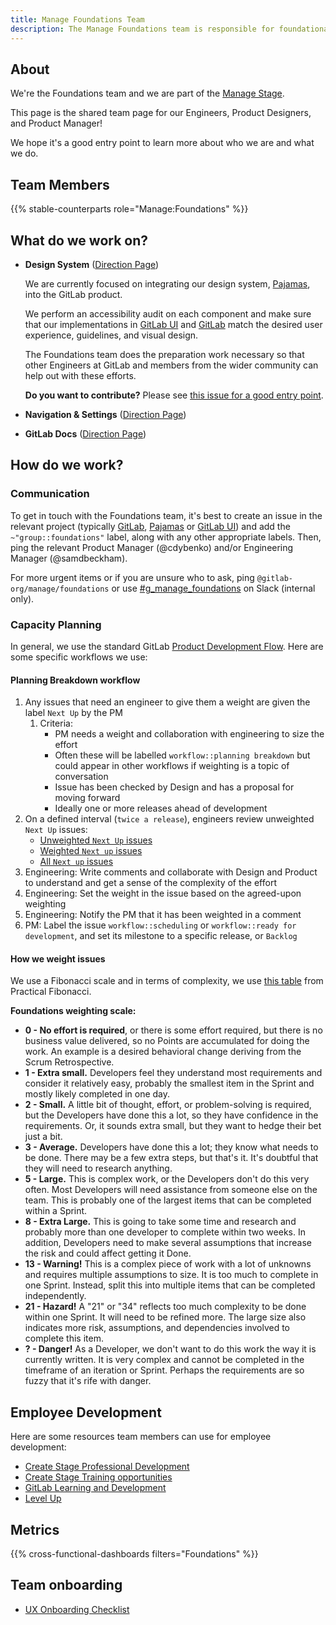 ```yaml
---
title: Manage Foundations Team
description: The Manage Foundations team is responsible for foundational Frontend work and our Design System Pajamas.
---
```


<!-- Common Links -->
[engineering workflow]: /handbook/engineering/workflow/
[GitLab]: https://gitlab.com/gitlab-org/gitlab
[GitLab UI]: https://gitlab.com/gitlab-org/gitlab-ui
[Pajamas]: https://gitlab.com/gitlab-org/gitlab-services/design.gitlab.com
[#g_manage_foundations]: https://gitlab.slack.com/archives/C010NAWPRV4

## About

We're the Foundations team and we are part of the [Manage Stage](/handbook/product/categories/#manage-stage).

This page is the shared team page for our Engineers, Product Designers, and Product Manager!

We hope it's a good entry point to learn more about who we are and what we do.

## Team Members

{{% stable-counterparts role="Manage:Foundations" %}}

## What do we work on?

 -  **Design System** ([Direction Page](https://about.gitlab.com/direction/manage/foundations/design_system/))

    We are currently focused on integrating our design system, [Pajamas], into the GitLab product.

    We perform an accessibility audit on each component and make sure that our implementations in
    [GitLab UI] and [GitLab] match the desired user experience, guidelines, and visual design.

    The Foundations team does the preparation work necessary so that other Engineers at GitLab
    and members from the wider community can help out with these efforts.

    **Do you want to contribute?** Please see [this issue for a good entry point](https://picker.pajamasmigrationday.com/).

 - **Navigation & Settings** ([Direction Page](https://about.gitlab.com/direction/manage/foundations/navigation_settings/))
 - **GitLab Docs** ([Direction Page](https://about.gitlab.com/direction/manage/foundations/gitlab_docs/))

## How do we work?

### Communication

To get in touch with the Foundations team,
it's best to create an issue in the relevant project (typically [GitLab], [Pajamas] or [GitLab UI]) and
add the `~"group::foundations"` label, along with any other appropriate labels.
Then, ping the relevant Product Manager (@cdybenko) and/or Engineering Manager (@samdbeckham).

For more urgent items or if you are unsure who to ask, ping `@gitlab-org/manage/foundations` or use [#g_manage_foundations] on Slack (internal only).

### Capacity Planning

In general, we use the standard GitLab [Product Development Flow](/handbook/product-development-flow/). Here are some specific workflows we use:

#### Planning Breakdown workflow

1. Any issues that need an engineer to give them a weight are given the label `Next Up` by the PM
   1. Criteria:
      * PM needs a weight and collaboration with engineering to size the effort
      * Often these will be labelled `workflow::planning breakdown` but could appear in other workflows if weighting is a topic of conversation
      * Issue has been checked by Design and has a proposal for moving forward
      * Ideally one or more releases ahead of development
1. On a defined interval (`twice a release`), engineers review unweighted  `Next Up` issues:
   * [Unweighted `Next Up` issues](https://gitlab.com/groups/gitlab-org/-/issues?sort=priority&state=opened&label_name[]=Next+Up&label_name[]=group::foundations&weight=None)
   * [Weighted `Next up` issues](https://gitlab.com/groups/gitlab-org/-/issues?sort=priority&state=opened&label_name[]=Next+Up&label_name[]=group::foundations&weight=Any)
   * [All `Next up` issues](https://gitlab.com/groups/gitlab-org/-/issues?sort=priority&state=opened&label_name[]=group::foundations&label_name[]=Next+Up)
1. Engineering: Write comments and collaborate with Design and Product to understand and get a sense of the complexity of the effort
1. Engineering: Set the weight in the issue based on the agreed-upon weighting
1. Engineering: Notify the PM that it has been weighted in a comment
1. PM: Label the issue `workflow::scheduling` or `workflow::ready for development`, and set its milestone to a specific release, or `Backlog`

#### How we weight issues

We use a Fibonacci scale and in terms of complexity, we use [this table](https://www.scrum.org/resources/blog/practical-fibonacci-beginners-guide-relative-sizing) from Practical Fibonacci.

**Foundations weighting scale:**

- **0 - No effort is required**, or there is some effort required, but there is no business value delivered, so no Points are accumulated for doing the work. An example is a desired behavioral change deriving from the Scrum Retrospective.
- **1 - Extra small.**  Developers feel they understand most requirements and consider it relatively easy, probably the smallest item in the Sprint and mostly likely completed in one day.
- **2 - Small.** A little bit of thought, effort, or problem-solving is required, but the Developers have done this a lot, so they have confidence in the requirements. Or, it sounds extra small, but they want to hedge their bet just a bit.
- **3 - Average.**  Developers have done this a lot; they know what needs to be done. There may be a few extra steps, but that's it. It's doubtful that they will need to research anything.
- **5 - Large.**  This is complex work, or the Developers don't do this very often. Most Developers will need assistance from someone else on the team. This is probably one of the largest items that can be completed within a Sprint.
- **8 - Extra Large.**  This is going to take some time and research and probably more than one developer to complete within two weeks. In addition, Developers need to make several assumptions that increase the risk and could affect getting it Done.
- **13 - Warning!** This is a complex piece of work with a lot of unknowns and requires multiple assumptions to size. It is too much to complete in one Sprint. Instead, split this into multiple items that can be completed independently.
- **21 - Hazard!**  A "21" or "34" reflects too much complexity to be done within one Sprint. It will need to be refined more. The large size also indicates more risk, assumptions, and dependencies involved to complete this item.
- **? - Danger!**  As a Developer, we don't want to do this work the way it is currently written. It is very complex and cannot be completed in the timeframe of an iteration or Sprint. Perhaps the requirements are so fuzzy that it's rife with danger.


## Employee Development

Here are some resources team members can use for employee development:

- [Create Stage Professional Development](/handbook/engineering/development/dev/create/#professional-development)
- [Create Stage Training opportunities](/handbook/engineering/development/dev/create/engineers/training/)
- [GitLab Learning and Development](/handbook/people-group/learning-and-development/)
- [Level Up](https://levelup.gitlab.com/learn/dashboard)

## Metrics

{{% cross-functional-dashboards filters="Foundations" %}}

## Team onboarding

- [UX Onboarding Checklist](/handbook/engineering/development/dev/manage/foundations/ux-foundations-onboarding)
